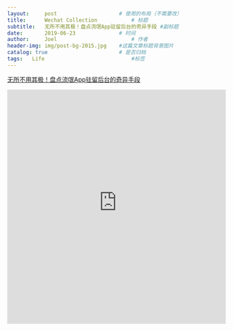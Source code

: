 ```yaml
---
layout:     post   				    # 使用的布局（不需要改）
title:      Wechat Collection			# 标题 
subtitle:   无所不用其极！盘点流氓App驻留后台的奇异手段 #副标题
date:       2019-06-23 				# 时间
author:     Joel 						# 作者
header-img: img/post-bg-2015.jpg 	#这篇文章标题背景图片
catalog: true 						# 是否归档
tags:	Life							#标签
---
```

<a href="https://mp.weixin.qq.com/s?__biz=MjM5NTY1MjY0MQ==&mid=2650738471&idx=1&sn=aa4d441b273b1505c67c3be6663854ea&chksm=befe9a698989137f806693376d6ad1da5e7e746f541dcf1909f9012bb2429846f013feb5c331&mpshare=1&scene=1&srcid=0927fqegYffisYdnIfEWxkdT&pass_ticket=tB08wSX9ENKcHH%2BbxYTJ8vLvzOyEuZ4v%2FmSF8VnlR69XQGlEHrBPX23zOl6VwBg1#rd">无所不用其极！盘点流氓App驻留后台的奇异手段</a>

<embed width="100%" height="540px" name="plugin" id="plugin" src="https://raw.githubusercontent.com/JoelPub/joelpub.github.io/master/img/blog/Z.pdf" type="application/pdf" internalinstanceid="9">
